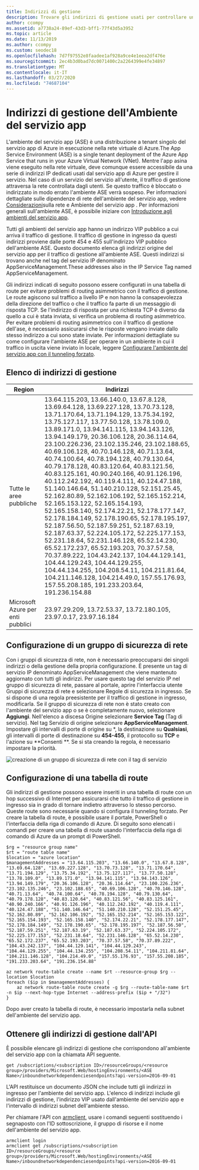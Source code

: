 ```yaml
---
title: Indirizzi di gestione
description: Trovare gli indirizzi di gestione usati per controllare un ambiente del servizio app. Configurarli in una tabella di route per evitare problemi di routing asimmetrico.
author: ccompy
ms.assetid: a7738a24-89ef-43d3-bff1-77f43d5a3952
ms.topic: article
ms.date: 11/13/2019
ms.author: ccompy
ms.custom: seodec18
ms.openlocfilehash: 7d7f97552e8faadee1af928a9ce4e1eea2df476e
ms.sourcegitcommit: 2ec4b3d0bad7dc0071400c2a2264399e4fe34897
ms.translationtype: MT
ms.contentlocale: it-IT
ms.lasthandoff: 03/27/2020
ms.locfileid: "74687104"
---
```

# <a name="app-service-environment-management-addresses"></a>Indirizzi di gestione dell'Ambiente del servizio app

L'ambiente del servizio app (ASE) è una distribuzione a tenant singolo del servizio app di Azure in esecuzione nella rete virtuale di Azure.The App Service Environment (ASE) is a single tenant deployment of the Azure App Service that runs in your Azure Virtual Network (VNet).  Mentre l'app asina viene eseguito nella rete virtuale, deve comunque essere accessibile da una serie di indirizzi IP dedicati usati dal servizio app di Azure per gestire il servizio.  Nel caso di un servizio del servizio all'utente, il traffico di gestione attraversa la rete controllata dagli utenti. Se questo traffico è bloccato o indirizzato in modo errato l'ambiente ASE verrà sospeso. Per informazioni dettagliate sulle dipendenze di rete dell'ambiente del servizio app, vedere [Considerazioni][networking]sulla rete e Ambiente del servizio app . Per informazioni generali sull'ambiente ASE, è possibile iniziare con [Introduzione agli ambienti del servizio app][intro].

Tutti gli ambienti del servizio app hanno un indirizzo VIP pubblico a cui arriva il traffico di gestione. Il traffico di gestione in ingresso da questi indirizzi proviene dalle porte 454 e 455 sull'indirizzo VIP pubblico dell'ambiente ASE. Questo documento elenca gli indirizzi origine del servizio app per il traffico di gestione all'ambiente ASE. Questi indirizzi si trovano anche nel tag del servizio IP denominato AppServiceManagement.These addresses also in the IP Service Tag named AppServiceManagement.

Gli indirizzi indicati di seguito possono essere configurati in una tabella di route per evitare problemi di routing asimmetrico con il traffico di gestione. Le route agiscono sul traffico a livello IP e non hanno la consapevolezza della direzione del traffico o che il traffico fa parte di un messaggio di risposta TCP. Se l'indirizzo di risposta per una richiesta TCP è diverso da quello a cui è stata inviata, si verifica un problema di routing asimmetrico. Per evitare problemi di routing asimmetrico con il traffico di gestione dell'ase, è necessario assicurarsi che le risposte vengano inviate dallo stesso indirizzo a cui sono state inviate. Per informazioni dettagliate su come configurare l'ambiente ASE per operare in un ambiente in cui il traffico in uscita viene inviato in locale, leggere [Configurare l'ambiente del servizio app con il tunneling forzato][forcedtunnel].

## <a name="list-of-management-addresses"></a>Elenco di indirizzi di gestione ##

| Region | Indirizzi |
|--------|-----------|
| Tutte le aree pubbliche | 13.64.115.203, 13.66.140.0, 13.67.8.128, 13.69.64.128, 13.69.227.128, 13.70.73.128, 13.71.170.64, 13.71.194.129, 13.75.34.192, 13.75.127.117, 13.77.50.128, 13.78.109.0, 13.89.171.0, 13.94.141.115, 13.94.143.126, 13.94.149.179, 20.36.106.128, 20.36.114.64, 23.100.226.236, 23.102.135.246, 23.102.188.65, 40.69.106.128, 40.70.146.128, 40.71.13.64, 40.74.100.64, 40.78.194.128, 40.79.130.64, 40.79.178.128, 40.83.120.64, 40.83.121.56, 40.83.125.161, 40.90.240.166, 40.91.126.196, 40.112.242.192, 40.119.4.111, 40.124.47.188, 51.140.146.64, 51.140.210.128, 52.151.25.45, 52.162.80.89, 52.162.106.192, 52.165.152.214, 52.165.153.122, 52.165.154.193, 52.165.158.140, 52.174.22.21, 52.178.177.147, 52.178.184.149, 52.178.190.65, 52.178.195.197, 52.187.56.50, 52.187.59.251, 52.187.63.19, 52.187.63.37, 52.224.105.172, 52.225.177.153, 52.231.18.64, 52.231.146.128, 65.52.14.230, 65.52.172.237, 65.52.193.203, 70.37.57.58, 70.37.89.222, 104.43.242.137, 104.44.129.141, 104.44.129.243, 104.44.129.255, 104.44.134.255, 104.208.54.11, 104.211.81.64, 104.211.146.128, 104.214.49.0, 157.55.176.93, 157.55.208.185, 191.233.203.64, 191.236.154.88 |
| Microsoft Azure per enti pubblici | 23.97.29.209, 13.72.53.37, 13.72.180.105, 23.97.0.17, 23.97.16.184 |

## <a name="configuring-a-network-security-group"></a>Configurazione di un gruppo di sicurezza di rete

Con i gruppi di sicurezza di rete, non è necessario preoccuparsi dei singoli indirizzi o della gestione della propria configurazione. È presente un tag di servizio IP denominato AppServiceManagement che viene mantenuto aggiornato con tutti gli indirizzi. Per usare questo tag del servizio IP nel gruppo di sicurezza di rete, passare al portale, aprire l'interfaccia utente Gruppi di sicurezza di rete e selezionare Regole di sicurezza in ingresso. Se si dispone di una regola preesistente per il traffico di gestione in ingresso, modificarla. Se il gruppo di sicurezza di rete non è stato creato con l'ambiente del servizio app o se è completamente nuovo, selezionare **Aggiungi**. Nell'elenco a discesa Origine selezionare **Service Tag** (Tag di servizio).  Nel tag Servizio di origine selezionare **AppServiceManagement**. Impostare gli intervalli di porte di origine su \*, la destinazione su **Qualsiasi**, gli intervalli di porte di destinazione su **454-455**, il protocollo su **TCP** e l'azione su **Consenti **. Se si sta creando la regola, è necessario impostare la priorità. 

![creazione di un gruppo di sicurezza di rete con il tag di servizio][1]

## <a name="configuring-a-route-table"></a>Configurazione di una tabella di route

Gli indirizzi di gestione possono essere inseriti in una tabella di route con un hop successivo di Internet per assicurarsi che tutto il traffico di gestione in ingresso sia in grado di tornare indietro attraverso lo stesso percorso. Queste route sono necessarie quando si configura il tunneling forzato. Per creare la tabella di route, è possibile usare il portale, PowerShell o l'interfaccia della riga di comando di Azure.  Di seguito sono elencati i comandi per creare una tabella di route usando l'interfaccia della riga di comando di Azure da un prompt di PowerShell. 

    $rg = "resource group name"
    $rt = "route table name"
    $location = "azure location"
    $managementAddresses = "13.64.115.203", "13.66.140.0", "13.67.8.128", "13.69.64.128", "13.69.227.128", "13.70.73.128", "13.71.170.64", "13.71.194.129", "13.75.34.192", "13.75.127.117", "13.77.50.128", "13.78.109.0", "13.89.171.0", "13.94.141.115", "13.94.143.126", "13.94.149.179", "20.36.106.128", "20.36.114.64", "23.100.226.236", "23.102.135.246", "23.102.188.65", "40.69.106.128", "40.70.146.128", "40.71.13.64", "40.74.100.64", "40.78.194.128", "40.79.130.64", "40.79.178.128", "40.83.120.64", "40.83.121.56", "40.83.125.161", "40.90.240.166", "40.91.126.196", "40.112.242.192", "40.119.4.111", "40.124.47.188", "51.140.146.64", "51.140.210.128", "52.151.25.45", "52.162.80.89", "52.162.106.192", "52.165.152.214", "52.165.153.122", "52.165.154.193", "52.165.158.140", "52.174.22.21", "52.178.177.147", "52.178.184.149", "52.178.190.65", "52.178.195.197", "52.187.56.50", "52.187.59.251", "52.187.63.19", "52.187.63.37", "52.224.105.172", "52.225.177.153", "52.231.18.64", "52.231.146.128", "65.52.14.230", "65.52.172.237", "65.52.193.203", "70.37.57.58", "70.37.89.222", "104.43.242.137", "104.44.129.141", "104.44.129.243", "104.44.129.255", "104.44.134.255", "104.208.54.11", "104.211.81.64", "104.211.146.128", "104.214.49.0", "157.55.176.93", "157.55.208.185", "191.233.203.64", "191.236.154.88"

    az network route-table create --name $rt --resource-group $rg --location $location
    foreach ($ip in $managementAddresses) {
        az network route-table route create -g $rg --route-table-name $rt -n $ip --next-hop-type Internet --address-prefix ($ip + "/32")
    }

Dopo aver creato la tabella di route, è necessario impostarla nella subnet dell'ambiente del servizio app.  

## <a name="get-your-management-addresses-from-api"></a>Ottenere gli indirizzi di gestione dall'API ##

È possibile elencare gli indirizzi di gestione che corrispondono all'ambiente del servizio app con la chiamata API seguente.

    get /subscriptions/<subscription ID>/resourceGroups/<resource group>/providers/Microsoft.Web/hostingEnvironments/<ASE Name>/inboundnetworkdependenciesendpoints?api-version=2016-09-01

L'API restituisce un documento JSON che include tutti gli indirizzi in ingresso per l'ambiente del servizio app. L'elenco di indirizzi include gli indirizzi di gestione, l'indirizzo VIP usato dall'ambiente del servizio app e l'intervallo di indirizzi subnet dell'ambiente stesso.  

Per chiamare l'API con [armclient](https://github.com/projectkudu/ARMClient), usare i comandi seguenti sostituendo i segnaposto con l'ID sottoscrizione, il gruppo di risorse e il nome dell'ambiente del servizio app.  

    armclient login
    armclient get /subscriptions/<subscription ID>/resourceGroups/<resource group>/providers/Microsoft.Web/hostingEnvironments/<ASE Name>/inboundnetworkdependenciesendpoints?api-version=2016-09-01


<!--IMAGES-->
[1]: ./media/management-addresses/managementaddr-nsg.png

<!-- LINKS -->
[networking]: ./network-info.md
[intro]: ./intro.md
[forcedtunnel]: ./forced-tunnel-support.md
